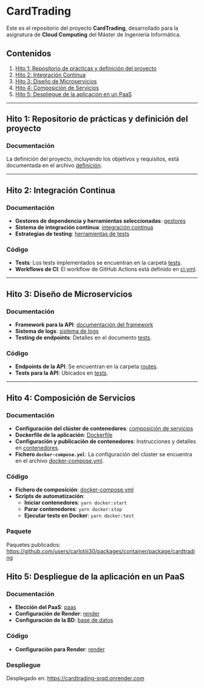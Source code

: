 # CardTrading
Este es el repositorio del proyecto **CardTrading**, desarrollado para la asignatura de **Cloud Computing** del Máster de Ingeniería Informática.

## Contenidos
1. [Hito 1: Repositorio de prácticas y definición del proyecto](#hito-1-repositorio-de-prácticas-y-definición-del-proyecto)
2. [Hito 2: Integración Continua](#hito-2-integración-continua)
3. [Hito 3: Diseño de Microservicios](#hito-3-diseño-de-microservicios)
4. [Hito 4: Composición de Servicios](#hito-4-composición-de-servicios)
5. [Hito 5: Despliegue de la aplicación en un PaaS](#hito-5-despliegue-de-la-aplicación-en-un-paas)

---

## Hito 1: Repositorio de prácticas y definición del proyecto
### Documentación
La definición del proyecto, incluyendo los objetivos y requisitos, está documentada en el archivo [definición](./docs/definicion.md).

---

## Hito 2: Integración Continua
### Documentación
- **Gestores de dependencia y herramientas seleccionadas**: [gestores](./docs/gestores.md)
- **Sistema de integración continua**: [integración continua](./docs/integracion_continua.md)
- **Estrategias de testing**: [herramientas de tests](./docs/tests.md)

### Código
- **Tests**: Los tests implementados se encuentran en la carpeta [tests](./backend/tests).
- **Workflows de CI**: El workflow de GitHub Actions está definido en [ci.yml](.github/workflows/ci.yml).

---

## Hito 3: Diseño de Microservicios
### Documentación
- **Framework para la API**: [documentación del framework](./docs/api.md)
- **Sistema de logs**: [sistema de logs](./docs/logs.md)
- **Testing de endpoints**: Detalles en el documento [tests](./docs/tests.md).

### Código
- **Endpoints de la API**: Se encuentran en la carpeta [routes](./backend/src/routes).
- **Tests para la API**: Ubicados en [tests](./backend/tests).

---

## Hito 4: Composición de Servicios
### Documentación
- **Configuración del clúster de contenedores**: [composición de servicios](./docs/compose.md)
- **Dockerfile de la aplicación**: [Dockerfile](./backend/Dockerfile)
- **Configuración y publicación de contenedores**: Instrucciones y detalles en [contenedores](./docs/contenedores.md).
- **Fichero `docker-compose.yml`**: La configuración del clúster se encuentra en el archivo [docker-compose.yml](./docker-compose.yml).

### Código
- **Fichero de composición**: [docker-compose.yml](./docker-compose.yml)
- **Scripts de automatización**: 
  - **Iniciar contenedores**: `yarn docker:start`
  - **Parar contenedores**: `yarn docker:stop`
  - **Ejecutar tests en Docker**: `yarn docker:test`


### Paquete
Paquetes publicados: https://github.com/users/carlotiii30/packages/container/package/cardtrading


## Hito 5: Despliegue de la aplicación en un PaaS
### Documentación
- **Elección del PaaS**: [paas](./docs/paas.md)
- **Configuración de Render**: [render](./docs/render.md)
- **Configuración de la BD**: [base de datos](./docs/bd.md)

### Código
- **Configuración para Render**: [render](render.yaml)

### Despliegue
Desplegado en: https://cardtrading-srqd.onrender.com